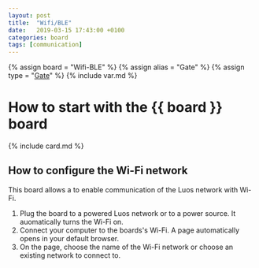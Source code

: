 ```yaml
---
layout: post
title:  "Wifi/BLE"
date:   2019-03-15 17:43:00 +0100
categories: board
tags: [communication]
---
```

{% assign board = "Wifi-BLE" %}
{% assign alias = "Gate" %}
{% assign type = "[Gate](/module/Gate)" %}
{% include var.md %}

# How to start with the {{ board }} board
{% include card.md %}

## How to configure the Wi-Fi network

This board allows a to enable communication of the Luos network with Wi-Fi.

1. Plug the board to a powered Luos network or to a power source. It auomatically turns the Wi-Fi on.
2. Connect your computer to the boards's Wi-Fi. A page automatically opens in your default browser.
3. On the page, choose the name of the Wi-Fi network or choose an existing network to connect to.
